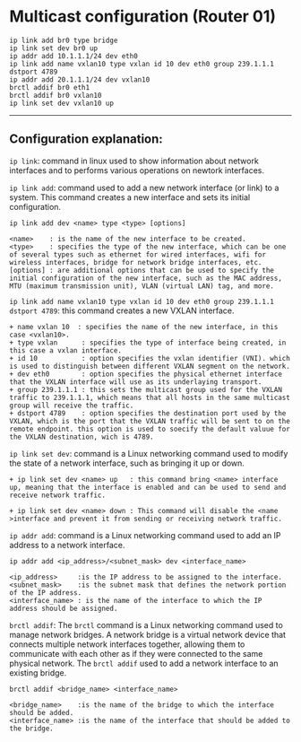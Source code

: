 # Multicast configuration (Router 01)

```
ip link add br0 type bridge
ip link set dev br0 up
ip addr add 10.1.1.1/24 dev eth0
ip link add name vxlan10 type vxlan id 10 dev eth0 group 239.1.1.1 dstport 4789
ip addr add 20.1.1.1/24 dev vxlan10
brctl addif br0 eth1
brctl addif br0 vxlan10
ip link set dev vxlan10 up
```

---

## Configuration explanation:

`ip link`: command in linux used to show information about network interfaces and to performs various operations on newtork interfaces.

`ip link add`: command used to add a new network interface (or link) to a system. This command creates a new interface and sets its initial configuration.

    ip link add dev <name> type <type> [options]

    <name>    : is the name of the new interface to be created.
    <type>    : specifies the type of the new interface, which can be one of several types such as ethernet for wired interfaces, wifi for wireless interfaces, bridge for network bridge interfaces, etc.
    [options] : are additional options that can be used to specify the initial configuration of the new interface, such as the MAC address, MTU (maximum transmission unit), VLAN (virtual LAN) tag, and more.


`ip link add name vxlan10 type vxlan id 10 dev eth0 group 239.1.1.1 dstport 4789`: this command creates a new VXLAN interface.

    + name vxlan 10  : specifies the name of the new interface, in this case <vxlan10>.
    + type vxlan      : specifies the type of interface being created, in this case a vxlan interface.
    + id 10           : option specifies the vxlan identifier (VNI). which is used to distinguish between different VXLAN segment on the network.
    + dev eth0        : option specifies the physical ethernet interface that the VXLAN interface will use as its underlaying transport.
    + group 239.1.1.1 : this sets the multicast group used for the VXLAN traffic to 239.1.1.1, which means that all hosts in the same multicast group will receive the traffic.
    + dstport 4789    : option specifies the destination port used by the VXLAN, which is the port that the VXLAN traffic will be sent to on the remote endpoint. this option is used to soecify the default valuue for the VXLAN destination, wich is 4789.

`ip link set dev`: command is a Linux networking command used to modify the state of a network interface, such as bringing it up or down.

    + ip link set dev <name> up   : this command bring <name> interface up, meaning that the interface is enabled and can be used to send and receive network traffic.

    + ip link set dev <name> down : This command will disable the <name >interface and prevent it from sending or receiving network traffic.

`ip addr add`: command is a Linux networking command used to add an IP address to a network interface.

    ip addr add <ip_address>/<subnet_mask> dev <interface_name>

    <ip_address>     :is the IP address to be assigned to the interface.
    <subnet_mask>    :is the subnet mask that defines the network portion of the IP address.
    <interface_name> : is the name of the interface to which the IP address should be assigned.

`brctl addif`: The `brctl` command is a Linux networking command used to manage network bridges. A network bridge is a virtual network device that connects multiple network interfaces together, allowing them to communicate with each other as if they were connected to the same physical network. The `brctl addif` used to add a network interface to an existing bridge.

    brctl addif <bridge_name> <interface_name>

    <bridge_name>    :is the name of the bridge to which the interface should be added.
    <interface_name> :is the name of the interface that should be added to the bridge.